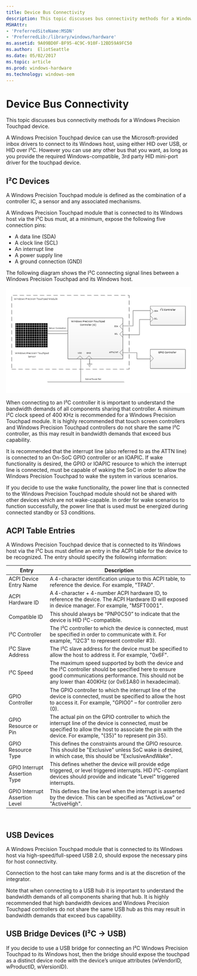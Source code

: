 ```yaml
---
title: Device Bus Connectivity
description: This topic discusses bus connectivity methods for a Windows Precision Touchpad device.
MSHAttr:
- 'PreferredSiteName:MSDN'
- 'PreferredLib:/library/windows/hardware'
ms.assetid: 9A09BD0F-BF95-4C9C-910F-12BD59A9FC50
ms.author:  EliotSeattle
ms.date: 05/02/2017
ms.topic: article
ms.prod: windows-hardware
ms.technology: windows-oem
---
```


# Device Bus Connectivity


This topic discusses bus connectivity methods for a Windows Precision Touchpad device.

A Windows Precision Touchpad device can use the Microsoft-provided inbox drivers to connect to its Windows host, using either HID over USB, or HID over I²C. However you can use any other bus that you want, as long as you provide the required Windows-compatible, 3rd party HID mini-port driver for the touchpad device.

## <a href="" id="i2c-devices"></a>I²C Devices


A Windows Precision Touchpad module is defined as the combination of a controller IC, a sensor and any associated mechanisms.

A Windows Precision Touchpad module that is connected to its Windows host via the I²C bus must, at a minimum, expose the following five connection pins:

-   A data line (SDA)
-   A clock line (SCL)
-   An interrupt line
-   A power supply line
-   A ground connection (GND)

The following diagram shows the I²C connecting signal lines between a Windows Precision Touchpad and its Windows host.

![diagram showing the i2c connecting signal lines between a windows precision touchpad and its windows host.](../images/precision-img-i2cconn.png)

When connecting to an I²C controller it is important to understand the bandwidth demands of all components sharing that controller. A minimum I²C clock speed of 400 KHz is recommended for a Windows Precision Touchpad module. It is highly recommended that touch screen controllers and Windows Precision Touchpad controllers do not share the same I²C controller, as this may result in bandwidth demands that exceed bus capability.

It is recommended that the interrupt line (also referred to as the ATTN line) is connected to an On-SoC GPIO controller or an IOAPIC. If wake functionality is desired, the GPIO or IOAPIC resource to which the interrupt line is connected, must be capable of waking the SoC in order to allow the Windows Precision Touchpad to wake the system in various scenarios.

If you decide to use the wake functionality, the power line that is connected to the Windows Precision Touchpad module should not be shared with other devices which are not wake-capable. In order for wake scenarios to function successfully, the power line that is used must be energized during connected standby or S3 conditions.

## ACPI Table Entries


A Windows Precision Touchpad device that is connected to its Windows host via the I²C bus must define an entry in the ACPI table for the device to be recognized. The entry should specify the following information:

| Entry                          | Description                                                                                                                                                                                                       |
|--------------------------------|-------------------------------------------------------------------------------------------------------------------------------------------------------------------------------------------------------------------|
| ACPI Device Entry Name         | A 4-character identification unique to this ACPI table, to reference the device. For example, "TPAD".                                                                                                             |
| ACPI Hardware ID               | A 4-character + 4-number ACPI hardware ID, to reference the device. The ACPI Hardware ID will exposed in device manager. For example, "MSFT0001".                                                                 |
| Compatible ID                  | This should always be “PNP0C50” to indicate that the device is HID I²C-compatible.                                                                                                                                |
| I²C Controller                 | The I²C controller to which the device is connected, must be specified in order to communicate with it. For example, "I2C3" to represent controller \#3).                                                         |
| I²C Slave Address              | The I²C slave address for the device must be specified to allow the host to address it. For example, "0x6F".                                                                                                      |
| I²C Speed                      | The maximum speed supported by both the device and the I²C controller should be specified here to ensure good communications performance. This should not be any lower than 400KHz (or 0x61A80 in hexadecimal).   |
| GPIO Controller                | The GPIO controller to which the interrupt line of the device is connected, must be specified to allow the host to access it. For example, "GPIO0" – for controller zero (0).                                     |
| GPIO Resource or Pin           | The actual pin on the GPIO controller to which the interrupt line of the device is connected, must be specified to allow the host to associate the pin with the device. For example, "{35}" to represent pin 35). |
| GPIO Resource Type             | This defines the constraints around the GPIO resource. This should be "Exclusive" unless SoC wake is desired, in which case, this should be "ExclusiveAndWake".                                                   |
| GPIO Interrupt Assertion Type  | This defines whether the device will provide edge triggered, or level triggered interrupts. HID I²C-compliant devices should provide and indicate "Level" triggered interrupts.                                   |
| GPIO Interrupt Assertion Level | This defines the line level when the interrupt is asserted by the device. This can be specified as "ActiveLow" or "ActiveHigh".                                                                                   |

 

## USB Devices


A Windows Precision Touchpad module that is connected to its Windows host via high-speed/full-speed USB 2.0, should expose the necessary pins for host connectivity.

Connection to the host can take many forms and is at the discretion of the integrator.

Note that when connecting to a USB hub it is important to understand the bandwidth demands of all components sharing that hub. It is highly recommended that high bandwidth devices and Windows Precision Touchpad controllers do not share the same USB hub as this may result in bandwidth demands that exceed bus capability.

## <a href="" id="usb-bridge-devices--i2c----usb-"></a>USB Bridge Devices (I²C -&gt; USB)


If you decide to use a USB bridge for connecting an I²C Windows Precision Touchpad to its Windows host, then the bridge should expose the touchpad as a distinct device node with the device’s unique attributes (wVendorID, wProductID, wVersionID).

 

 






